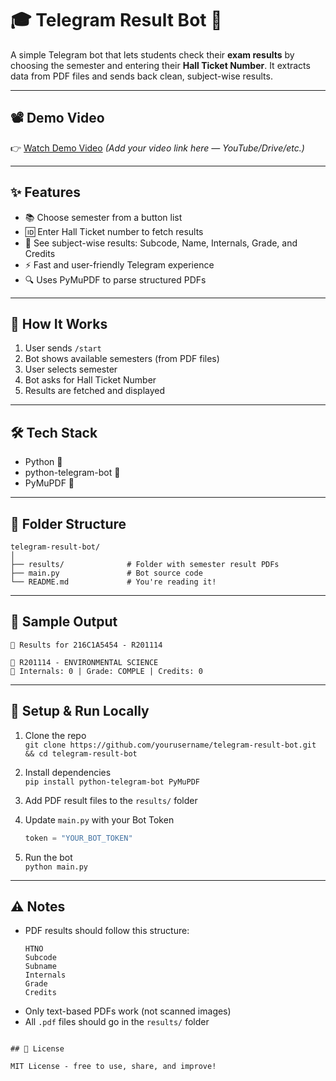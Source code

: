 # 🎓 Telegram Result Bot 📲

A simple Telegram bot that lets students check their **exam results** by choosing the semester and entering their **Hall Ticket Number**. It extracts data from PDF files and sends back clean, subject-wise results.

---

## 📽️ Demo Video

👉 [Watch Demo Video](#) *(Add your video link here — YouTube/Drive/etc.)*

---

## ✨ Features

- 📚 Choose semester from a button list
- 🆔 Enter Hall Ticket number to fetch results
- 📄 See subject-wise results: Subcode, Name, Internals, Grade, and Credits
- ⚡ Fast and user-friendly Telegram experience
- 🔍 Uses PyMuPDF to parse structured PDFs

---

## 🚀 How It Works

1. User sends `/start`
2. Bot shows available semesters (from PDF files)
3. User selects semester
4. Bot asks for Hall Ticket Number
5. Results are fetched and displayed

---

## 🛠️ Tech Stack

- Python 🐍
- python-telegram-bot 🤖
- PyMuPDF 📄

---

## 📁 Folder Structure

```
telegram-result-bot/
│
├── results/              # Folder with semester result PDFs
├── main.py               # Bot source code
└── README.md             # You're reading it!
```

---

## 🧪 Sample Output

```
📄 Results for 216C1A5454 - R201114

📘 R201114 - ENVIRONMENTAL SCIENCE  
📎 Internals: 0 | Grade: COMPLE | Credits: 0
```

---

## 🔧 Setup & Run Locally

1. Clone the repo  
   `git clone https://github.com/yourusername/telegram-result-bot.git && cd telegram-result-bot`

2. Install dependencies  
   `pip install python-telegram-bot PyMuPDF`

3. Add PDF result files to the `results/` folder

4. Update `main.py` with your Bot Token  
   ```python
   token = "YOUR_BOT_TOKEN"
   ```

5. Run the bot  
   `python main.py`

---

## ⚠️ Notes

- PDF results should follow this structure:
  ```
  HTNO
  Subcode
  Subname
  Internals
  Grade
  Credits
  ```
- Only text-based PDFs work (not scanned images)
- All `.pdf` files should go in the `results/` folder

```

## 📄 License

MIT License - free to use, share, and improve!
